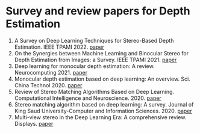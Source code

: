# Survey and review papers for Depth Estimation 

1. A Survey on Deep Learning Techniques for Stereo-Based Depth Estimation. IEEE TPAMI 2022. [paper](https://ieeexplore.ieee.org/abstract/document/9233988)
2. On the Synergies between Machine Learning and Binocular Stereo for Depth Estimation from Images: a Survey. IEEE TPAMI 2021. [paper](https://ieeexplore.ieee.org/abstract/document/9395220)
3. Deep learning for monocular depth estimation: A review. Neurocomputing 2021. [paper](https://www.sciencedirect.com/science/article/pii/S0925231220320014)
4. Monocular depth estimation based on deep learning: An overview. Sci. China Technol 2020. [paper](https://link.springer.com/article/10.1007/s11431-020-1582-8)
5.  Review of Stereo Matching Algorithms Based on Deep Learning. Computational Intelligence and Neuroscience. 2020. [paper](https://www.hindawi.com/journals/cin/2020/8562323/)
6. Stereo matching algorithm based on deep learning: A survey. Journal of King Saud University-Computer and Information Sciences. 2020. [paper](https://www.sciencedirect.com/science/article/pii/S1319157820304493)
7. Multi-view stereo in the Deep Learning Era: A comprehensive review. Displays. [paper](https://www.sciencedirect.com/science/article/pii/S0141938221001062?msclkid=d81a0bc4d12411ec99dae6be4f6f35f2)